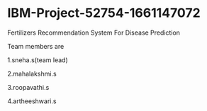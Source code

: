 # IBM-Project-52754-1661147072

Fertilizers Recommendation System For Disease Prediction

Team members are

1.sneha.s(team lead)

2.mahalakshmi.s

3.roopavathi.s

4.artheeshwari.s
